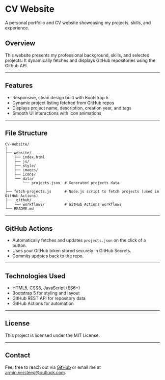 # CV Website

A personal portfolio and CV website showcasing my projects, skills, and experience.

## Overview

This website presents my professional background, skills, and selected projects. It dynamically fetches and displays GitHub repositories using the Github API.

---

## Features

- Responsive, clean design built with Bootstrap 5
- Dynamic project listing fetched from GitHub repos
- Displays project name, description, creation year, and tags
- Smooth UI interactions with icon animations

---

## File Structure

```
CV-Website/
│
├── website/
│   ├── index.html
│   ├── js/
│   ├── style/
│   ├── images/
│   ├── icons/
│   └── data/
│       └── projects.json  # Generated projects data
│
├── fetch-projects.js      # Node.js script to fetch projects (used in GitHub Actions)
├── .github/
│   └── workflows/         # GitHub Actions workflows
└── README.md
```

---

## GitHub Actions

- Automatically fetches and updates `projects.json` on the click of a button.
- Uses your GitHub token stored securely in GitHub Secrets.
- Commits updates back to the repo.

---

## Technologies Used

- HTML5, CSS3, JavaScript (ES6+)
- Bootstrap 5 for styling and layout
- GitHub REST API for repository data
- GitHub Actions for automation

---

## License

This project is licensed under the MIT License.

---

## Contact

Feel free to reach out via [GitHub](https://github.com/ArminVersteeg) or email me at armin.versteeg@outlook.com.

